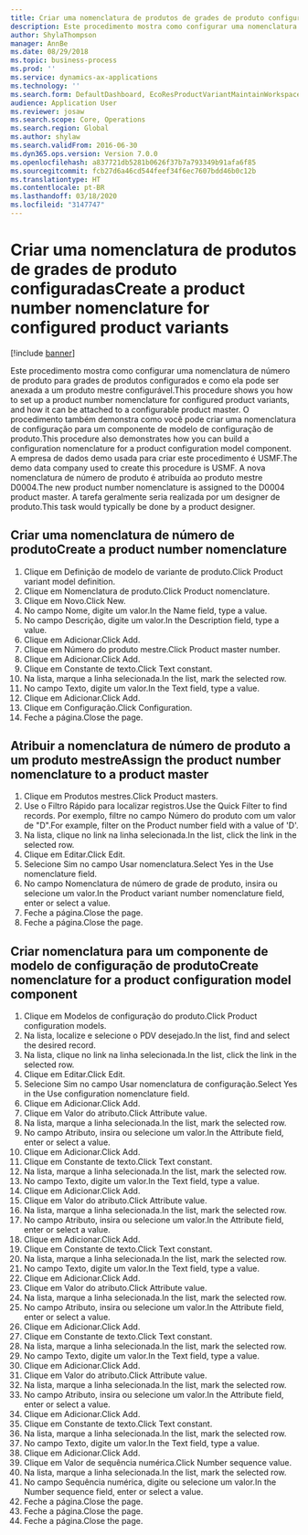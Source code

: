 ```yaml
---
title: Criar uma nomenclatura de produtos de grades de produto configuradas
description: Este procedimento mostra como configurar uma nomenclatura de número de produto para grades de produtos configurados e como ela pode ser anexada a um produto mestre configurável.
author: ShylaThompson
manager: AnnBe
ms.date: 08/29/2018
ms.topic: business-process
ms.prod: ''
ms.service: dynamics-ax-applications
ms.technology: ''
ms.search.form: DefaultDashboard, EcoResProductVariantMaintainWorkspace, EcoResNomenclature, EcoResProductListPage, EcoResProductDetails, PCProductConfigurationModelListPage, PCProductConfigurationModelDetails
audience: Application User
ms.reviewer: josaw
ms.search.scope: Core, Operations
ms.search.region: Global
ms.author: shylaw
ms.search.validFrom: 2016-06-30
ms.dyn365.ops.version: Version 7.0.0
ms.openlocfilehash: a837721db5281b0626f37b7a793349b91afa6f85
ms.sourcegitcommit: fcb27d6a46cd544feef34f6ec7607bdd46b0c12b
ms.translationtype: HT
ms.contentlocale: pt-BR
ms.lasthandoff: 03/18/2020
ms.locfileid: "3147747"
---
```

# <a name="create-a-product-number-nomenclature-for-configured-product-variants"></a><span data-ttu-id="c6fc3-103">Criar uma nomenclatura de produtos de grades de produto configuradas</span><span class="sxs-lookup"><span data-stu-id="c6fc3-103">Create a product number nomenclature for configured product variants</span></span>

[!include [banner](../../includes/banner.md)]

<span data-ttu-id="c6fc3-104">Este procedimento mostra como configurar uma nomenclatura de número de produto para grades de produtos configurados e como ela pode ser anexada a um produto mestre configurável.</span><span class="sxs-lookup"><span data-stu-id="c6fc3-104">This procedure shows you how to set up a product number nomenclature for configured product variants, and how it can be attached to a configurable product master.</span></span> <span data-ttu-id="c6fc3-105">O procedimento também demonstra como você pode criar uma nomenclatura de configuração para um componente de modelo de configuração de produto.</span><span class="sxs-lookup"><span data-stu-id="c6fc3-105">This procedure also demonstrates how you can build a configuration nomenclature for a product configuration model component.</span></span> <span data-ttu-id="c6fc3-106">A empresa de dados demo usada para criar este procedimento é USMF.</span><span class="sxs-lookup"><span data-stu-id="c6fc3-106">The demo data company used to create this procedure is USMF.</span></span> <span data-ttu-id="c6fc3-107">A nova nomenclatura de número de produto é atribuída ao produto mestre D0004.</span><span class="sxs-lookup"><span data-stu-id="c6fc3-107">The new product number nomenclature is assigned to the D0004 product master.</span></span> <span data-ttu-id="c6fc3-108">A tarefa geralmente seria realizada por um designer de produto.</span><span class="sxs-lookup"><span data-stu-id="c6fc3-108">This task would typically be done by a product designer.</span></span>


## <a name="create-a-product-number-nomenclature"></a><span data-ttu-id="c6fc3-109">Criar uma nomenclatura de número de produto</span><span class="sxs-lookup"><span data-stu-id="c6fc3-109">Create a product number nomenclature</span></span>
1. <span data-ttu-id="c6fc3-110">Clique em Definição de modelo de variante de produto.</span><span class="sxs-lookup"><span data-stu-id="c6fc3-110">Click Product variant model definition.</span></span>
2. <span data-ttu-id="c6fc3-111">Clique em Nomenclatura de produto.</span><span class="sxs-lookup"><span data-stu-id="c6fc3-111">Click Product nomenclature.</span></span>
3. <span data-ttu-id="c6fc3-112">Clique em Novo.</span><span class="sxs-lookup"><span data-stu-id="c6fc3-112">Click New.</span></span>
4. <span data-ttu-id="c6fc3-113">No campo Nome, digite um valor.</span><span class="sxs-lookup"><span data-stu-id="c6fc3-113">In the Name field, type a value.</span></span>
5. <span data-ttu-id="c6fc3-114">No campo Descrição, digite um valor.</span><span class="sxs-lookup"><span data-stu-id="c6fc3-114">In the Description field, type a value.</span></span>
6. <span data-ttu-id="c6fc3-115">Clique em Adicionar.</span><span class="sxs-lookup"><span data-stu-id="c6fc3-115">Click Add.</span></span>
7. <span data-ttu-id="c6fc3-116">Clique em Número do produto mestre.</span><span class="sxs-lookup"><span data-stu-id="c6fc3-116">Click Product master number.</span></span>
8. <span data-ttu-id="c6fc3-117">Clique em Adicionar.</span><span class="sxs-lookup"><span data-stu-id="c6fc3-117">Click Add.</span></span>
9. <span data-ttu-id="c6fc3-118">Clique em Constante de texto.</span><span class="sxs-lookup"><span data-stu-id="c6fc3-118">Click Text constant.</span></span>
10. <span data-ttu-id="c6fc3-119">Na lista, marque a linha selecionada.</span><span class="sxs-lookup"><span data-stu-id="c6fc3-119">In the list, mark the selected row.</span></span>
11. <span data-ttu-id="c6fc3-120">No campo Texto, digite um valor.</span><span class="sxs-lookup"><span data-stu-id="c6fc3-120">In the Text field, type a value.</span></span>
12. <span data-ttu-id="c6fc3-121">Clique em Adicionar.</span><span class="sxs-lookup"><span data-stu-id="c6fc3-121">Click Add.</span></span>
13. <span data-ttu-id="c6fc3-122">Clique em Configuração.</span><span class="sxs-lookup"><span data-stu-id="c6fc3-122">Click Configuration.</span></span>
14. <span data-ttu-id="c6fc3-123">Feche a página.</span><span class="sxs-lookup"><span data-stu-id="c6fc3-123">Close the page.</span></span>

## <a name="assign-the-product-number-nomenclature-to-a-product-master"></a><span data-ttu-id="c6fc3-124">Atribuir a nomenclatura de número de produto a um produto mestre</span><span class="sxs-lookup"><span data-stu-id="c6fc3-124">Assign the product number nomenclature to a product master</span></span>
1. <span data-ttu-id="c6fc3-125">Clique em Produtos mestres.</span><span class="sxs-lookup"><span data-stu-id="c6fc3-125">Click Product masters.</span></span>
2. <span data-ttu-id="c6fc3-126">Use o Filtro Rápido para localizar registros.</span><span class="sxs-lookup"><span data-stu-id="c6fc3-126">Use the Quick Filter to find records.</span></span> <span data-ttu-id="c6fc3-127">Por exemplo, filtre no campo Número do produto com um valor de "D".</span><span class="sxs-lookup"><span data-stu-id="c6fc3-127">For example, filter on the Product number field with a value of 'D'.</span></span>
3. <span data-ttu-id="c6fc3-128">Na lista, clique no link na linha selecionada.</span><span class="sxs-lookup"><span data-stu-id="c6fc3-128">In the list, click the link in the selected row.</span></span>
4. <span data-ttu-id="c6fc3-129">Clique em Editar.</span><span class="sxs-lookup"><span data-stu-id="c6fc3-129">Click Edit.</span></span>
5. <span data-ttu-id="c6fc3-130">Selecione Sim no campo Usar nomenclatura.</span><span class="sxs-lookup"><span data-stu-id="c6fc3-130">Select Yes in the Use nomenclature field.</span></span>
6. <span data-ttu-id="c6fc3-131">No campo Nomenclatura de número de grade de produto, insira ou selecione um valor.</span><span class="sxs-lookup"><span data-stu-id="c6fc3-131">In the Product variant number nomenclature field, enter or select a value.</span></span>
7. <span data-ttu-id="c6fc3-132">Feche a página.</span><span class="sxs-lookup"><span data-stu-id="c6fc3-132">Close the page.</span></span>
8. <span data-ttu-id="c6fc3-133">Feche a página.</span><span class="sxs-lookup"><span data-stu-id="c6fc3-133">Close the page.</span></span>

## <a name="create-nomenclature-for-a-product-configuration-model-component"></a><span data-ttu-id="c6fc3-134">Criar nomenclatura para um componente de modelo de configuração de produto</span><span class="sxs-lookup"><span data-stu-id="c6fc3-134">Create nomenclature for a product configuration model component</span></span>
1. <span data-ttu-id="c6fc3-135">Clique em Modelos de configuração do produto.</span><span class="sxs-lookup"><span data-stu-id="c6fc3-135">Click Product configuration models.</span></span>
2. <span data-ttu-id="c6fc3-136">Na lista, localize e selecione o PDV desejado.</span><span class="sxs-lookup"><span data-stu-id="c6fc3-136">In the list, find and select the desired record.</span></span>
3. <span data-ttu-id="c6fc3-137">Na lista, clique no link na linha selecionada.</span><span class="sxs-lookup"><span data-stu-id="c6fc3-137">In the list, click the link in the selected row.</span></span>
4. <span data-ttu-id="c6fc3-138">Clique em Editar.</span><span class="sxs-lookup"><span data-stu-id="c6fc3-138">Click Edit.</span></span>
5. <span data-ttu-id="c6fc3-139">Selecione Sim no campo Usar nomenclatura de configuração.</span><span class="sxs-lookup"><span data-stu-id="c6fc3-139">Select Yes in the Use configuration nomenclature field.</span></span>
6. <span data-ttu-id="c6fc3-140">Clique em Adicionar.</span><span class="sxs-lookup"><span data-stu-id="c6fc3-140">Click Add.</span></span>
7. <span data-ttu-id="c6fc3-141">Clique em Valor do atributo.</span><span class="sxs-lookup"><span data-stu-id="c6fc3-141">Click Attribute value.</span></span>
8. <span data-ttu-id="c6fc3-142">Na lista, marque a linha selecionada.</span><span class="sxs-lookup"><span data-stu-id="c6fc3-142">In the list, mark the selected row.</span></span>
9. <span data-ttu-id="c6fc3-143">No campo Atributo, insira ou selecione um valor.</span><span class="sxs-lookup"><span data-stu-id="c6fc3-143">In the Attribute field, enter or select a value.</span></span>
10. <span data-ttu-id="c6fc3-144">Clique em Adicionar.</span><span class="sxs-lookup"><span data-stu-id="c6fc3-144">Click Add.</span></span>
11. <span data-ttu-id="c6fc3-145">Clique em Constante de texto.</span><span class="sxs-lookup"><span data-stu-id="c6fc3-145">Click Text constant.</span></span>
12. <span data-ttu-id="c6fc3-146">Na lista, marque a linha selecionada.</span><span class="sxs-lookup"><span data-stu-id="c6fc3-146">In the list, mark the selected row.</span></span>
13. <span data-ttu-id="c6fc3-147">No campo Texto, digite um valor.</span><span class="sxs-lookup"><span data-stu-id="c6fc3-147">In the Text field, type a value.</span></span>
14. <span data-ttu-id="c6fc3-148">Clique em Adicionar.</span><span class="sxs-lookup"><span data-stu-id="c6fc3-148">Click Add.</span></span>
15. <span data-ttu-id="c6fc3-149">Clique em Valor do atributo.</span><span class="sxs-lookup"><span data-stu-id="c6fc3-149">Click Attribute value.</span></span>
16. <span data-ttu-id="c6fc3-150">Na lista, marque a linha selecionada.</span><span class="sxs-lookup"><span data-stu-id="c6fc3-150">In the list, mark the selected row.</span></span>
17. <span data-ttu-id="c6fc3-151">No campo Atributo, insira ou selecione um valor.</span><span class="sxs-lookup"><span data-stu-id="c6fc3-151">In the Attribute field, enter or select a value.</span></span>
18. <span data-ttu-id="c6fc3-152">Clique em Adicionar.</span><span class="sxs-lookup"><span data-stu-id="c6fc3-152">Click Add.</span></span>
19. <span data-ttu-id="c6fc3-153">Clique em Constante de texto.</span><span class="sxs-lookup"><span data-stu-id="c6fc3-153">Click Text constant.</span></span>
20. <span data-ttu-id="c6fc3-154">Na lista, marque a linha selecionada.</span><span class="sxs-lookup"><span data-stu-id="c6fc3-154">In the list, mark the selected row.</span></span>
21. <span data-ttu-id="c6fc3-155">No campo Texto, digite um valor.</span><span class="sxs-lookup"><span data-stu-id="c6fc3-155">In the Text field, type a value.</span></span>
22. <span data-ttu-id="c6fc3-156">Clique em Adicionar.</span><span class="sxs-lookup"><span data-stu-id="c6fc3-156">Click Add.</span></span>
23. <span data-ttu-id="c6fc3-157">Clique em Valor do atributo.</span><span class="sxs-lookup"><span data-stu-id="c6fc3-157">Click Attribute value.</span></span>
24. <span data-ttu-id="c6fc3-158">Na lista, marque a linha selecionada.</span><span class="sxs-lookup"><span data-stu-id="c6fc3-158">In the list, mark the selected row.</span></span>
25. <span data-ttu-id="c6fc3-159">No campo Atributo, insira ou selecione um valor.</span><span class="sxs-lookup"><span data-stu-id="c6fc3-159">In the Attribute field, enter or select a value.</span></span>
26. <span data-ttu-id="c6fc3-160">Clique em Adicionar.</span><span class="sxs-lookup"><span data-stu-id="c6fc3-160">Click Add.</span></span>
27. <span data-ttu-id="c6fc3-161">Clique em Constante de texto.</span><span class="sxs-lookup"><span data-stu-id="c6fc3-161">Click Text constant.</span></span>
28. <span data-ttu-id="c6fc3-162">Na lista, marque a linha selecionada.</span><span class="sxs-lookup"><span data-stu-id="c6fc3-162">In the list, mark the selected row.</span></span>
29. <span data-ttu-id="c6fc3-163">No campo Texto, digite um valor.</span><span class="sxs-lookup"><span data-stu-id="c6fc3-163">In the Text field, type a value.</span></span>
30. <span data-ttu-id="c6fc3-164">Clique em Adicionar.</span><span class="sxs-lookup"><span data-stu-id="c6fc3-164">Click Add.</span></span>
31. <span data-ttu-id="c6fc3-165">Clique em Valor do atributo.</span><span class="sxs-lookup"><span data-stu-id="c6fc3-165">Click Attribute value.</span></span>
32. <span data-ttu-id="c6fc3-166">Na lista, marque a linha selecionada.</span><span class="sxs-lookup"><span data-stu-id="c6fc3-166">In the list, mark the selected row.</span></span>
33. <span data-ttu-id="c6fc3-167">No campo Atributo, insira ou selecione um valor.</span><span class="sxs-lookup"><span data-stu-id="c6fc3-167">In the Attribute field, enter or select a value.</span></span>
34. <span data-ttu-id="c6fc3-168">Clique em Adicionar.</span><span class="sxs-lookup"><span data-stu-id="c6fc3-168">Click Add.</span></span>
35. <span data-ttu-id="c6fc3-169">Clique em Constante de texto.</span><span class="sxs-lookup"><span data-stu-id="c6fc3-169">Click Text constant.</span></span>
36. <span data-ttu-id="c6fc3-170">Na lista, marque a linha selecionada.</span><span class="sxs-lookup"><span data-stu-id="c6fc3-170">In the list, mark the selected row.</span></span>
37. <span data-ttu-id="c6fc3-171">No campo Texto, digite um valor.</span><span class="sxs-lookup"><span data-stu-id="c6fc3-171">In the Text field, type a value.</span></span>
38. <span data-ttu-id="c6fc3-172">Clique em Adicionar.</span><span class="sxs-lookup"><span data-stu-id="c6fc3-172">Click Add.</span></span>
39. <span data-ttu-id="c6fc3-173">Clique em Valor de sequência numérica.</span><span class="sxs-lookup"><span data-stu-id="c6fc3-173">Click Number sequence value.</span></span>
40. <span data-ttu-id="c6fc3-174">Na lista, marque a linha selecionada.</span><span class="sxs-lookup"><span data-stu-id="c6fc3-174">In the list, mark the selected row.</span></span>
41. <span data-ttu-id="c6fc3-175">No campo Sequência numérica, digite ou selecione um valor.</span><span class="sxs-lookup"><span data-stu-id="c6fc3-175">In the Number sequence field, enter or select a value.</span></span>
42. <span data-ttu-id="c6fc3-176">Feche a página.</span><span class="sxs-lookup"><span data-stu-id="c6fc3-176">Close the page.</span></span>
43. <span data-ttu-id="c6fc3-177">Feche a página.</span><span class="sxs-lookup"><span data-stu-id="c6fc3-177">Close the page.</span></span>
44. <span data-ttu-id="c6fc3-178">Feche a página.</span><span class="sxs-lookup"><span data-stu-id="c6fc3-178">Close the page.</span></span>

